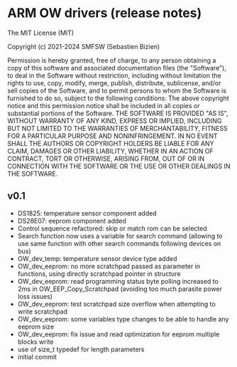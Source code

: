 # ARM OW drivers (release notes)

The MIT License (MIT)

Copyright (c) 2021-2024 SMFSW (Sebastien Bizien)

Permission is hereby granted, free of charge, to any person obtaining a copy
of this software and associated documentation files (the "Software"), to deal
in the Software without restriction, including without limitation the rights
to use, copy, modify, merge, publish, distribute, sublicense, and/or sell
copies of the Software, and to permit persons to whom the Software is
furnished to do so, subject to the following conditions:
The above copyright notice and this permission notice shall be included in all
copies or substantial portions of the Software.
THE SOFTWARE IS PROVIDED "AS IS", WITHOUT WARRANTY OF ANY KIND, EXPRESS OR
IMPLIED, INCLUDING BUT NOT LIMITED TO THE WARRANTIES OF MERCHANTABILITY,
FITNESS FOR A PARTICULAR PURPOSE AND NONINFRINGEMENT. IN NO EVENT SHALL THE
AUTHORS OR COPYRIGHT HOLDERS BE LIABLE FOR ANY CLAIM, DAMAGES OR OTHER
LIABILITY, WHETHER IN AN ACTION OF CONTRACT, TORT OR OTHERWISE, ARISING FROM,
OUT OF OR IN CONNECTION WITH THE SOFTWARE OR THE USE OR OTHER DEALINGS IN THE
SOFTWARE.

## v0.1

* DS1825: temperature sensor component added
* DS28E07: eeprom component added
* Control sequence refactored: skip or match rom can be selected
* Search function now uses a variable for search command (allowing to use same function with other search commands following devices on bus)
* OW_dev_temp: temperature sensor device type added
* OW_dev_eeprom: no more scratchpad passed as parameter in functions, using directly scratchpad pointer in structure 
* OW_dev_eeprom: read programming status byte polling increased to 2ms in OW_EEP_Copy_Scratchpad (avoiding too much parasite power loss issues)
* OW_dev_eeprom: test scratchpad size overflow when attempting to write scratchpad
* OW_dev_eeprom: some variables type changes to be able to handle any eeprom size
* OW_dev_eeprom: fix issue and read optimization for eeprom multiple blocks write
* use of size_t typedef for length parameters
* initial commit
